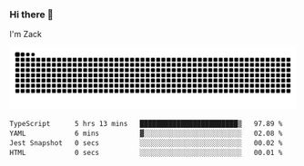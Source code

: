### Hi there 👋
I'm Zack

![](https://raw.githubusercontent.com/z4cki/z4cki/refs/heads/output/github-contribution-grid-snake.svg)
<!--START_SECTION:waka-->

```txt
TypeScript      5 hrs 13 mins   ████████████████████████▒   97.89 %
YAML            6 mins          ▓░░░░░░░░░░░░░░░░░░░░░░░░   02.08 %
Jest Snapshot   0 secs          ░░░░░░░░░░░░░░░░░░░░░░░░░   00.02 %
HTML            0 secs          ░░░░░░░░░░░░░░░░░░░░░░░░░   00.01 %
```

<!--END_SECTION:waka-->

